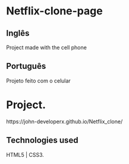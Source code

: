 # Netflix-clone-page

<h2> Inglês </h2>
<p> Project made with the cell phone </p>
<h2> Português </h2>
<p> Projeto feito com o celular </p>

# Project. 
<p> https://john-developerx.github.io/Netflix_clone/ </p>
<h2> Technologies used </h2>
<p> HTML5 | CSS3. </p>
